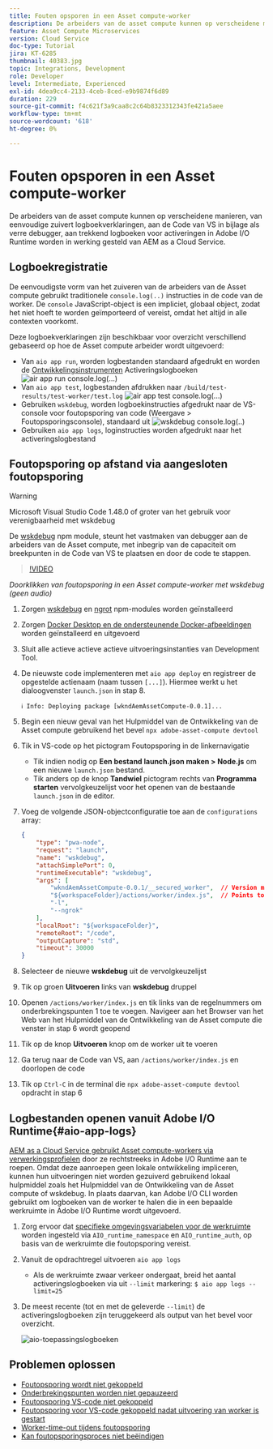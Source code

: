 ```yaml
---
title: Fouten opsporen in een Asset compute-worker
description: De arbeiders van de asset compute kunnen op verscheidene manieren, van eenvoudige zuivert logboekverklaringen, aan de Code van VS in bijlage als verre debugger, aan trekkend logboeken voor activeringen in Adobe I/O Runtime worden in werking gesteld van AEM as a Cloud Service.
feature: Asset Compute Microservices
version: Cloud Service
doc-type: Tutorial
jira: KT-6285
thumbnail: 40383.jpg
topic: Integrations, Development
role: Developer
level: Intermediate, Experienced
exl-id: 4dea9cc4-2133-4ceb-8ced-e9b9874f6d89
duration: 229
source-git-commit: f4c621f3a9caa8c2c64b8323312343fe421a5aee
workflow-type: tm+mt
source-wordcount: '618'
ht-degree: 0%

---
```


# Fouten opsporen in een Asset compute-worker

De arbeiders van de asset compute kunnen op verscheidene manieren, van eenvoudige zuivert logboekverklaringen, aan de Code van VS in bijlage als verre debugger, aan trekkend logboeken voor activeringen in Adobe I/O Runtime worden in werking gesteld van AEM as a Cloud Service.

## Logboekregistratie

De eenvoudigste vorm van het zuiveren van de arbeiders van de Asset compute gebruikt traditionele `console.log(..)` instructies in de code van de worker. De `console` JavaScript-object is een impliciet, globaal object, zodat het niet hoeft te worden geïmporteerd of vereist, omdat het altijd in alle contexten voorkomt.

Deze logboekverklaringen zijn beschikbaar voor overzicht verschillend gebaseerd op hoe de Asset compute arbeider wordt uitgevoerd:

+ Van `aio app run`, worden logbestanden standaard afgedrukt en worden de [Ontwikkelingsinstrumenten](../develop/development-tool.md) Activeringslogboeken
  ![air app run console.log(...)](./assets/debug/console-log__aio-app-run.png)
+ Van `aio app test`, logbestanden afdrukken naar `/build/test-results/test-worker/test.log`
  ![air app test console.log(...)](./assets/debug/console-log__aio-app-test.png)
+ Gebruiken `wskdebug`, worden logboekinstructies afgedrukt naar de VS-console voor foutopsporing van code (Weergave > Foutopsporingsconsole), standaard uit
  ![wskdebug console.log(..)](./assets/debug/console-log__wskdebug.png)
+ Gebruiken `aio app logs`, loginstructies worden afgedrukt naar het activeringslogbestand

## Foutopsporing op afstand via aangesloten foutopsporing

>[!WARNING]
>
>Microsoft Visual Studio Code 1.48.0 of groter van het gebruik voor verenigbaarheid met wskdebug

De [wskdebug](https://www.npmjs.com/package/@openwhisk/wskdebug) npm module, steunt het vastmaken van debugger aan de arbeiders van de Asset compute, met inbegrip van de capaciteit om breekpunten in de Code van VS te plaatsen en door de code te stappen.

>[!VIDEO](https://video.tv.adobe.com/v/40383?quality=12&learn=on)

_Doorklikken van foutopsporing in een Asset compute-worker met wskdebug (geen audio)_

1. Zorgen [wskdebug](../set-up/development-environment.md#wskdebug) en [ngrot](../set-up/development-environment.md#ngork) npm-modules worden geïnstalleerd
1. Zorgen [Docker Desktop en de ondersteunende Docker-afbeeldingen](../set-up/development-environment.md#docker) worden geïnstalleerd en uitgevoerd
1. Sluit alle actieve actieve actieve uitvoeringsinstanties van Development Tool.
1. De nieuwste code implementeren met `aio app deploy`  en registreer de opgestelde actienaam (naam tussen `[...]`). Hiermee werkt u het dialoogvenster `launch.json` in stap 8.

   ```
   ℹ Info: Deploying package [wkndAemAssetCompute-0.0.1]...
   ```


1. Begin een nieuw geval van het Hulpmiddel van de Ontwikkeling van de Asset compute gebruikend het bevel `npx adobe-asset-compute devtool`
1. Tik in VS-code op het pictogram Foutopsporing in de linkernavigatie
   + Tik indien nodig op __Een bestand launch.json maken > Node.js__ om een nieuwe `launch.json` bestand.
   + Tik anders op de knop __Tandwiel__ pictogram rechts van __Programma starten__ vervolgkeuzelijst voor het openen van de bestaande `launch.json` in de editor.
1. Voeg de volgende JSON-objectconfiguratie toe aan de `configurations` array:

   ```json
   {
       "type": "pwa-node",
       "request": "launch",
       "name": "wskdebug",
       "attachSimplePort": 0,
       "runtimeExecutable": "wskdebug",
       "args": [
           "wkndAemAssetCompute-0.0.1/__secured_worker",  // Version must match your Asset Compute worker's version
           "${workspaceFolder}/actions/worker/index.js",  // Points to your worker
           "-l",
           "--ngrok"
       ],
       "localRoot": "${workspaceFolder}",
       "remoteRoot": "/code",
       "outputCapture": "std",
       "timeout": 30000
   }
   ```

1. Selecteer de nieuwe __wskdebug__ uit de vervolgkeuzelijst
1. Tik op groen __Uitvoeren__ links van __wskdebug__ druppel
1. Openen `/actions/worker/index.js` en tik links van de regelnummers om onderbrekingspunten 1 toe te voegen. Navigeer aan het Browser van het Web van het Hulpmiddel van de Ontwikkeling van de Asset compute die venster in stap 6 wordt geopend
1. Tik op de knop __Uitvoeren__ knop om de worker uit te voeren
1. Ga terug naar de Code van VS, aan `/actions/worker/index.js` en doorlopen de code
1. Tik op `Ctrl-C` in de terminal die `npx adobe-asset-compute devtool` opdracht in stap 6

## Logbestanden openen vanuit Adobe I/O Runtime{#aio-app-logs}

[AEM as a Cloud Service gebruikt Asset compute-workers via verwerkingsprofielen](../deploy/processing-profiles.md) door ze rechtstreeks in Adobe I/O Runtime aan te roepen. Omdat deze aanroepen geen lokale ontwikkeling impliceren, kunnen hun uitvoeringen niet worden gezuiverd gebruikend lokaal hulpmiddel zoals het Hulpmiddel van de Ontwikkeling van de Asset compute of wskdebug. In plaats daarvan, kan Adobe I/O CLI worden gebruikt om logboeken van de worker te halen die in een bepaalde werkruimte in Adobe I/O Runtime wordt uitgevoerd.

1. Zorg ervoor dat [specifieke omgevingsvariabelen voor de werkruimte](../deploy/runtime.md) worden ingesteld via `AIO_runtime_namespace` en `AIO_runtime_auth`, op basis van de werkruimte die foutopsporing vereist.
1. Vanuit de opdrachtregel uitvoeren `aio app logs`
   + Als de werkruimte zwaar verkeer ondergaat, breid het aantal activeringslogboeken via uit `--limit` markering:
     `$ aio app logs --limit=25`
1. De meest recente (tot en met de geleverde `--limit`) de activeringslogboeken zijn teruggekeerd als output van het bevel voor overzicht.

   ![aio-toepassingslogboeken](./assets/debug/aio-app-logs.png)

## Problemen oplossen

+ [Foutopsporing wordt niet gekoppeld](../troubleshooting.md#debugger-does-not-attach)
+ [Onderbrekingspunten worden niet gepauzeerd](../troubleshooting.md#breakpoints-no-pausing)
+ [Foutopsporing VS-code niet gekoppeld](../troubleshooting.md#vs-code-debugger-not-attached)
+ [Foutopsporing voor VS-code gekoppeld nadat uitvoering van worker is gestart](../troubleshooting.md#vs-code-debugger-attached-after-worker-execution-began)
+ [Worker-time-out tijdens foutopsporing](../troubleshooting.md#worker-times-out-while-debugging)
+ [Kan foutopsporingsproces niet beëindigen](../troubleshooting.md#cannot-terminate-debugger-process)
